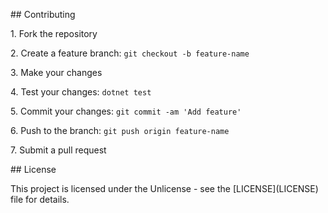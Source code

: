 \## Contributing



1\. Fork the repository

2\. Create a feature branch: `git checkout -b feature-name`

3\. Make your changes

4\. Test your changes: `dotnet test`

5\. Commit your changes: `git commit -am 'Add feature'`

6\. Push to the branch: `git push origin feature-name`

7\. Submit a pull request



\## License



This project is licensed under the Unlicense - see the \[LICENSE](LICENSE) file for details.

